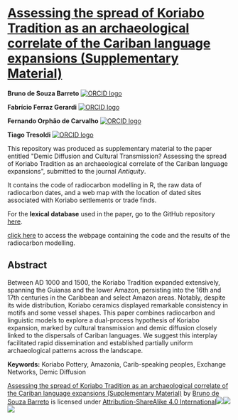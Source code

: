 # [Assessing the spread of Koriabo Tradition as an archaeological correlate of the Cariban language expansions (Supplementary Material)](https://github.com/barretobrunosb/koriabo-model)


**Bruno de Souza Barreto**   [![ORCID logo](https://info.orcid.org/wp-content/uploads/2019/11/orcid_16x16.png)](https://orcid.org/0000-0002-9166-3875)

**Fabrício Ferraz Gerardi** [![ORCID logo](https://info.orcid.org/wp-content/uploads/2019/11/orcid_16x16.png)](https://orcid.org/0000-0002-2863-1467)

**Fernando Orphão de Carvalho** [![ORCID logo](https://info.orcid.org/wp-content/uploads/2019/11/orcid_16x16.png)](https://orcid.org/0000-0002-2115-7416)

**Tiago Tresoldi** [![ORCID logo](https://info.orcid.org/wp-content/uploads/2019/11/orcid_16x16.png)](https://orcid.org/0000-0002-2863-1467)



This repository was produced as supplementary material to the paper entitled "Demic Diffusion and Cultural Transmission? Assessing the spread of Koriabo Tradition as an archaeological correlate of the Cariban language expansions", submitted to the journal _Antiquity_.

It contains the code of radiocarbon modelling in R, the raw data of radiocarbon dates, and a web map with the location of dated sites associated with Koriabo settlements or trade finds.



For the **lexical database** used in the paper, go to the GitHub repository [here](https://github.com/LanguageStructure/carib-paper).

[click here](https://barretobrunosb.github.io/koriabo-model) to access the webpage containing the code and the results of the radiocarbon modelling.


## Abstract

Between AD 1000 and 1500, the Koriabo Tradition expanded extensively, spanning the Guianas and the lower Amazon, persisting into the 16th and 17th centuries in the Caribbean and select Amazon areas. Notably, despite its wide distribution, Koriabo ceramics displayed remarkable consistency in motifs and some vessel shapes. This paper combines radiocarbon and linguistic models to explore a dual-process hypothesis of Koriabo expansion, marked by cultural transmission and demic diffusion closely linked to the dispersals of Cariban languages. We suggest this interplay facilitated rapid dissemination and established partially uniform archaeological patterns across the landscape.


**Keywords:** Koriabo Pottery, Amazonia, Carib-speaking peoples, Exchange Networks, Demic Diffusion


[Assessing the spread of Koriabo Tradition as an archaeological correlate of the Cariban language expansions (Supplementary Material)](https://github.com/barretobrunosb/koriabo-model) by [Bruno de Souza Barreto](https://github.com/barretobrunosb) is licensed under [Attribution-ShareAlike 4.0 International![](https://mirrors.creativecommons.org/presskit/icons/cc.svg?ref=chooser-v1)![](https://mirrors.creativecommons.org/presskit/icons/by.svg?ref=chooser-v1)![](https://mirrors.creativecommons.org/presskit/icons/sa.svg?ref=chooser-v1)](http://creativecommons.org/licenses/by-sa/4.0/?ref=chooser-v1)
